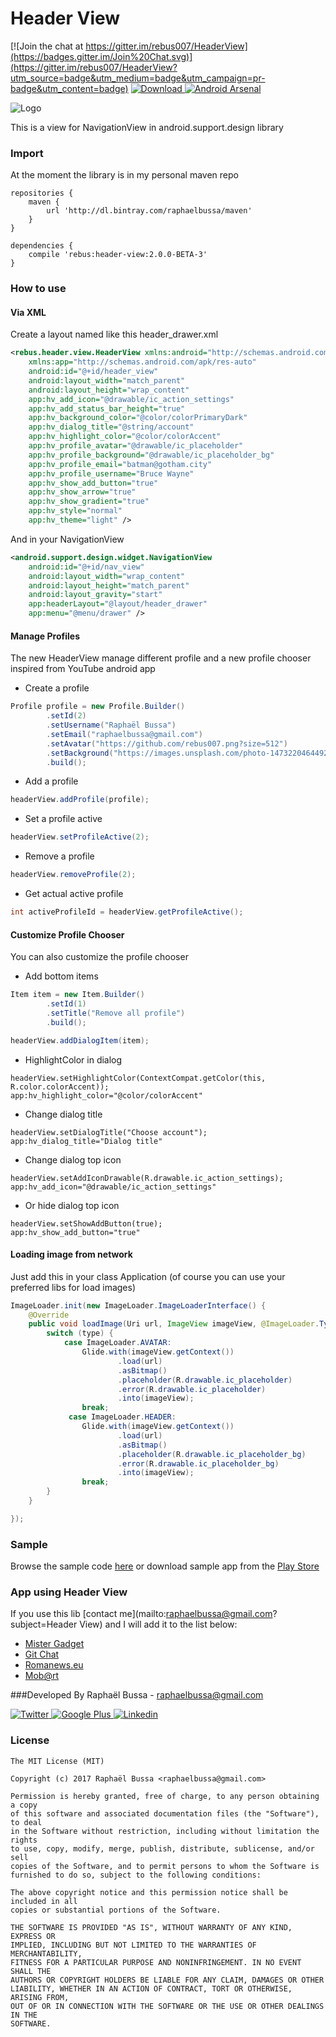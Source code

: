 # Header View

[![Join the chat at https://gitter.im/rebus007/HeaderView](https://badges.gitter.im/Join%20Chat.svg)](https://gitter.im/rebus007/HeaderView?utm_source=badge&utm_medium=badge&utm_campaign=pr-badge&utm_content=badge)
[ ![Download](https://api.bintray.com/packages/raphaelbussa/maven/header-view/images/download.svg) ](https://bintray.com/raphaelbussa/maven/header-view/_latestVersion) [![Android Arsenal](https://img.shields.io/badge/Android%20Arsenal-Header--View-brightgreen.svg?style=flat)](http://android-arsenal.com/details/1/2123)

![Logo](https://raw.githubusercontent.com/rebus007/HeaderView/master/img/web_hi_res_512.png)

This is a view for NavigationView in android.support.design library

### Import
At the moment the library is in my personal maven repo
```Gradle
repositories {
    maven {
        url 'http://dl.bintray.com/raphaelbussa/maven'
    }
}
```
```Gradle
dependencies {
    compile 'rebus:header-view:2.0.0-BETA-3'
}
```
### How to use
#### Via XML
Create a layout named like this header_drawer.xml
```XML
<rebus.header.view.HeaderView xmlns:android="http://schemas.android.com/apk/res/android"
    xmlns:app="http://schemas.android.com/apk/res-auto"
    android:id="@+id/header_view"
    android:layout_width="match_parent"
    android:layout_height="wrap_content"
    app:hv_add_icon="@drawable/ic_action_settings"
    app:hv_add_status_bar_height="true"
    app:hv_background_color="@color/colorPrimaryDark"
    app:hv_dialog_title="@string/account"
    app:hv_highlight_color="@color/colorAccent"
    app:hv_profile_avatar="@drawable/ic_placeholder"
    app:hv_profile_background="@drawable/ic_placeholder_bg"
    app:hv_profile_email="batman@gotham.city"
    app:hv_profile_username="Bruce Wayne"
    app:hv_show_add_button="true"
    app:hv_show_arrow="true"
    app:hv_show_gradient="true"
    app:hv_style="normal"
    app:hv_theme="light" />
```
And in your NavigationView

```XML
<android.support.design.widget.NavigationView
    android:id="@+id/nav_view"
    android:layout_width="wrap_content"
    android:layout_height="match_parent"
    android:layout_gravity="start"
    app:headerLayout="@layout/header_drawer"
    app:menu="@menu/drawer" />
```
#### Manage Profiles
The new HeaderView manage different profile and a new profile chooser inspired from YouTube android app
- Create a profile
```Java
Profile profile = new Profile.Builder()
        .setId(2)
        .setUsername("Raphaël Bussa")
        .setEmail("raphaelbussa@gmail.com")
        .setAvatar("https://github.com/rebus007.png?size=512")
        .setBackground("https://images.unsplash.com/photo-1473220464492-452fb02e6221?dpr=2&auto=format&fit=crop&w=767&h=512&q=80&cs=tinysrgb&crop=")
        .build();
```
- Add a profile
```Java
headerView.addProfile(profile);
```
- Set a profile active
```Java
headerView.setProfileActive(2);
```
- Remove a profile
```Java
headerView.removeProfile(2);
```
- Get actual active profile
```Java
int activeProfileId = headerView.getProfileActive();
```

#### Customize Profile Chooser
You can also customize the profile chooser
- Add bottom items
```Java
Item item = new Item.Builder()
        .setId(1)
        .setTitle("Remove all profile")
        .build();

headerView.addDialogItem(item);
```
- HighlightColor in dialog
```
headerView.setHighlightColor(ContextCompat.getColor(this, R.color.colorAccent));
app:hv_highlight_color="@color/colorAccent"
```
- Change dialog title
```
headerView.setDialogTitle("Choose account");
app:hv_dialog_title="Dialog title"
```
- Change dialog top icon
```
headerView.setAddIconDrawable(R.drawable.ic_action_settings);
app:hv_add_icon="@drawable/ic_action_settings"
```
- Or hide dialog top icon
```
headerView.setShowAddButton(true);
app:hv_show_add_button="true"
```
#### Loading image from network
Just add this in your class Application (of course you can use your preferred libs for load images)
```Java
ImageLoader.init(new ImageLoader.ImageLoaderInterface() {
    @Override
    public void loadImage(Uri url, ImageView imageView, @ImageLoader.Type int type) {
        switch (type) {
            case ImageLoader.AVATAR:
                Glide.with(imageView.getContext())
                        .load(url)
                        .asBitmap()
                        .placeholder(R.drawable.ic_placeholder)
                        .error(R.drawable.ic_placeholder)
                        .into(imageView);
                break;
             case ImageLoader.HEADER:
                Glide.with(imageView.getContext())
                        .load(url)
                        .asBitmap()
                        .placeholder(R.drawable.ic_placeholder_bg)
                        .error(R.drawable.ic_placeholder_bg)
                        .into(imageView);
                break;
        }
    }

});
```

### Sample
Browse the sample code [here](https://github.com/rebus007/HeaderView/tree/master/app) or download sample app from the [Play Store](https://play.google.com/store/apps/details?id=rebus.header.view.sample) 

### App using Header View
If you use this lib [contact me](mailto:raphaelbussa@gmail.com?subject=Header View) and I will add it to the list below:
- [Mister Gadget](https://play.google.com/store/apps/details?id=rebus.mister.gadget)
- [Git Chat](https://github.com/rebus007/Git-Chat)
- [Romanews.eu](https://play.google.com/store/apps/details?id=it.daigan.romanews)
- [Mob@rt](https://play.google.com/store/apps/details?id=it.artigiancassa.mobile.android.mobart)

###Developed By
Raphaël Bussa - [raphaelbussa@gmail.com](mailto:raphaelbussa@gmail.com)

[ ![Twitter](https://raw.githubusercontent.com/rebus007/Header-View/master/img/social/twitter-icon.png) ](https://twitter.com/rebus_007)[ ![Google Plus](https://raw.githubusercontent.com/rebus007/Header-View/master/img/social/google-plus-icon.png) ](https://plus.google.com/+RaphaelBussa/posts)[ ![Linkedin](https://raw.githubusercontent.com/rebus007/Header-View/master/img/social/linkedin-icon.png) ](https://www.linkedin.com/in/rebus007)

### License
```
The MIT License (MIT)

Copyright (c) 2017 Raphaël Bussa <raphaelbussa@gmail.com>

Permission is hereby granted, free of charge, to any person obtaining a copy
of this software and associated documentation files (the "Software"), to deal
in the Software without restriction, including without limitation the rights
to use, copy, modify, merge, publish, distribute, sublicense, and/or sell
copies of the Software, and to permit persons to whom the Software is
furnished to do so, subject to the following conditions:

The above copyright notice and this permission notice shall be included in all
copies or substantial portions of the Software.

THE SOFTWARE IS PROVIDED "AS IS", WITHOUT WARRANTY OF ANY KIND, EXPRESS OR
IMPLIED, INCLUDING BUT NOT LIMITED TO THE WARRANTIES OF MERCHANTABILITY,
FITNESS FOR A PARTICULAR PURPOSE AND NONINFRINGEMENT. IN NO EVENT SHALL THE
AUTHORS OR COPYRIGHT HOLDERS BE LIABLE FOR ANY CLAIM, DAMAGES OR OTHER
LIABILITY, WHETHER IN AN ACTION OF CONTRACT, TORT OR OTHERWISE, ARISING FROM,
OUT OF OR IN CONNECTION WITH THE SOFTWARE OR THE USE OR OTHER DEALINGS IN THE
SOFTWARE.
```
